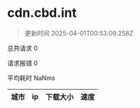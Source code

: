 
  # cdn.cbd.int

  > 更新时间 2025-04-01T00:53:09.258Z
  
  总共请求 0

  请求报错 0

  平均耗时 NaNms

|城市|ip|下载大小|速度|
|-----|----------|---|---|

  